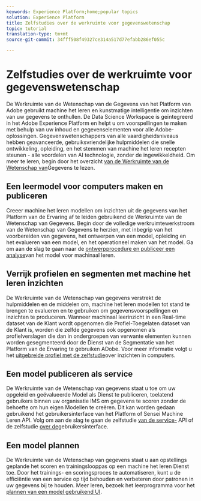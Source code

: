 ```yaml
---
keywords: Experience Platform;home;popular topics
solution: Experience Platform
title: Zelfstudies over de werkruimte voor gegevenswetenschap
topic: tutorial
translation-type: tm+mt
source-git-commit: 34fff508f49327ce314a517d77efabb286ef055c

---
```



# Zelfstudies over de werkruimte voor gegevenswetenschap

De Werkruimte van de Wetenschap van de Gegevens van het Platform van Adobe gebruikt machine het leren en kunstmatige intelligentie om inzichten van uw gegevens te onthullen. De Data Science Workspace is geïntegreerd in het Adobe Experience Platform en helpt u om voorspellingen te maken met behulp van uw inhoud en gegevenselementen voor alle Adobe-oplossingen. Gegevenswetenschappers van alle vaardigheidsniveaus hebben geavanceerde, gebruiksvriendelijke hulpmiddelen die snelle ontwikkeling, opleiding, en het stemmen van machine het leren recepten steunen - alle voordelen van AI technologie, zonder de ingewikkeldheid. Om meer te leren, begin door het overzicht [van de Werkruimte van de Wetenschap van](../data-science-workspace/home.md)Gegevens te lezen.

## Een leermodel voor computers maken en publiceren

Creeer machine het leren modellen om inzichten uit de gegevens van het Platform van de Ervaring af te leiden gebruikend de Werkruimte van de Wetenschap van Gegevens. Begin door de volledige werkruimtewerkstroom van de Wetenschap van Gegevens te herzien, met inbegrip van het voorbereiden van gegevens, het ontwerpen van een model, opleiding en het evalueren van een model, en het operationeel maken van het model. Ga om aan de slag te gaan naar de [ontwerpprocedure en publiceer een analyse](../data-science-workspace/models-recipes/create-publish-model.md)van het model voor machinaal leren.

## Verrijk profielen en segmenten met machine het leren inzichten

De Werkruimte van de Wetenschap van gegevens verstrekt de hulpmiddelen en de middelen om, machine het leren modellen tot stand te brengen te evalueren en te gebruiken om gegevensvoorspellingen en inzichten te produceren. Wanneer machinaal leerinzicht in een Real-time dataset van de Klant wordt opgenomen die Profiel-Toegelaten dataset van de Klant is, worden die zelfde gegevens ook opgenomen als profielverslagen die dan in ondergroepen van verwante elementen kunnen worden gesegmenteerd door de Dienst van de Segmentatie van het Platform van de Ervaring te gebruiken ADobe. Voor meer informatie volgt u het [uitgebreide profiel met de zelfstudie](../data-science-workspace/models-recipes/enrich-profile.md)over inzichten in computers.

## Een model publiceren als service

De Werkruimte van de Wetenschap van gegevens staat u toe om uw opgeleid en geëvalueerde Model als Dienst te publiceren, toelatend gebruikers binnen uw organisatie IMS om gegevens te scoren zonder de behoefte om hun eigen Modellen te creëren. Dit kan worden gedaan gebruikend het gebruikersinterface van het Platform of Sensei Machine Leren API. Volg om aan de slag te gaan de zelfstudie [van de service-](../data-science-workspace/models-recipes/publish-model-service-api.md) API of de zelfstudie [over de](../data-science-workspace/models-recipes/publish-model-service-ui.md)gebruikersinterface.

## Een model plannen

De Werkruimte van de Wetenschap van gegevens staat u aan opstellings geplande het scoren en trainingslooppas op een machine het leren Dienst toe. Door het trainings- en scoringsproces te automatiseren, kunt u de efficiëntie van een service op tijd behouden en verbeteren door patronen in uw gegevens bij te houden. Meer leren, bezoek het leerprogramma voor het [plannen van een model gebruikend UI](../data-science-workspace/models-recipes/schedule-models-ui.md).
